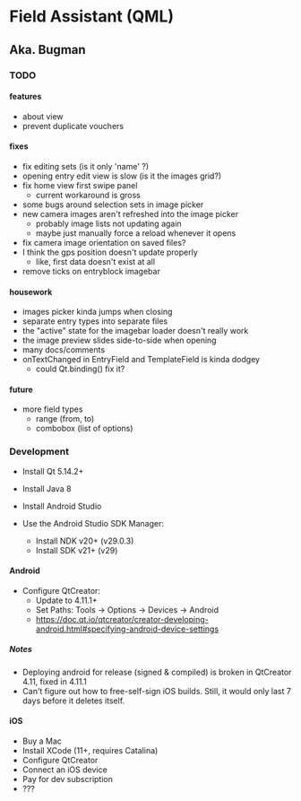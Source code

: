
# Field Assistant (QML)
## Aka. Bugman


### TODO

#### features
- about view
- prevent duplicate vouchers

#### fixes
- fix editing sets (is it only 'name' ?)
- opening entry edit view is slow (is it the images grid?)
- fix home view first swipe panel
    - current workaround is gross
- some bugs around selection sets in image picker
- new camera images aren't refreshed into the image picker
  - probably image lists not updating again
  - maybe just manually force a reload whenever it opens
- fix camera image orientation on saved files?
- I think the gps position doesn't update properly
  - like, first data doesn't exist at all
- remove ticks on entryblock imagebar


#### housework
- images picker kinda jumps when closing
- separate entry types into separate files
- the "active" state for the imagebar loader doesn't really work
- the image preview slides side-to-side when opening
- many docs/comments
- onTextChanged in EntryField and TemplateField is kinda dodgey
    - could Qt.binding() fix it?

#### future
- more field types
    - range (from, to)
    - combobox (list of options)


### Development

+ Install Qt 5.14.2+
+ Install Java 8
+ Install Android Studio

+ Use the Android Studio SDK Manager:
    + Install NDK v20+ (v29.0.3)
    + Install SDK v21+ (v29)

#### Android

+ Configure QtCreator:
    + Update to 4.11.1+
    + Set Paths: Tools -> Options -> Devices -> Android
    + https://doc.qt.io/qtcreator/creator-developing-android.html#specifying-android-device-settings

##### Notes
+ Deploying android for release (signed & compiled) is broken in QtCreator 4.11, fixed in 4.11.1
+ Can't figure out how to free-self-sign iOS builds. Still, it would only last 7 days before it deletes itself.

#### iOS
+ Buy a Mac
+ Install XCode (11+, requires Catalina)
+ Configure QtCreator
+ Connect an iOS device
+ Pay for dev subscription
+ ???
